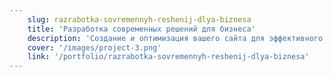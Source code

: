 ```yaml
---
    slug: razrabotka-sovremennyh-reshenij-dlya-biznesa
    title: 'Разработка современных решений для бизнеса'
    description: 'Создание и оптимизация вашего сайта для эффективного развития в онлайн-среде.'
    cover: '/images/project-3.png'
    link: '/portfolio/razrabotka-sovremennyh-reshenij-dlya-biznesa'
---
```

